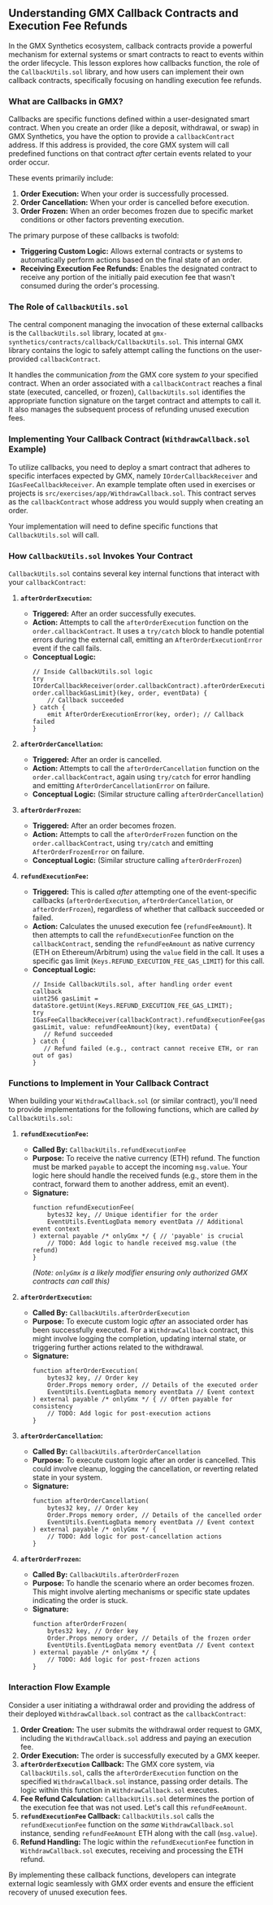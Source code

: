 ## Understanding GMX Callback Contracts and Execution Fee Refunds

In the GMX Synthetics ecosystem, callback contracts provide a powerful mechanism for external systems or smart contracts to react to events within the order lifecycle. This lesson explores how callbacks function, the role of the `CallbackUtils.sol` library, and how users can implement their own callback contracts, specifically focusing on handling execution fee refunds.

### What are Callbacks in GMX?

Callbacks are specific functions defined within a user-designated smart contract. When you create an order (like a deposit, withdrawal, or swap) in GMX Synthetics, you have the option to provide a `callbackContract` address. If this address is provided, the core GMX system will call predefined functions on that contract *after* certain events related to your order occur.

These events primarily include:

1.  **Order Execution:** When your order is successfully processed.
2.  **Order Cancellation:** When your order is cancelled before execution.
3.  **Order Frozen:** When an order becomes frozen due to specific market conditions or other factors preventing execution.

The primary purpose of these callbacks is twofold:

*   **Triggering Custom Logic:** Allows external contracts or systems to automatically perform actions based on the final state of an order.
*   **Receiving Execution Fee Refunds:** Enables the designated contract to receive any portion of the initially paid execution fee that wasn't consumed during the order's processing.

### The Role of `CallbackUtils.sol`

The central component managing the invocation of these external callbacks is the `CallbackUtils.sol` library, located at `gmx-synthetics/contracts/callback/CallbackUtils.sol`. This internal GMX library contains the logic to safely attempt calling the functions on the user-provided `callbackContract`.

It handles the communication *from* the GMX core system *to* your specified contract. When an order associated with a `callbackContract` reaches a final state (executed, cancelled, or frozen), `CallbackUtils.sol` identifies the appropriate function signature on the target contract and attempts to call it. It also manages the subsequent process of refunding unused execution fees.

### Implementing Your Callback Contract (`WithdrawCallback.sol` Example)

To utilize callbacks, you need to deploy a smart contract that adheres to specific interfaces expected by GMX, namely `IOrderCallbackReceiver` and `IGasFeeCallbackReceiver`. An example template often used in exercises or projects is `src/exercises/app/WithdrawCallback.sol`. This contract serves as the `callbackContract` whose address you would supply when creating an order.

Your implementation will need to define specific functions that `CallbackUtils.sol` will call.

### How `CallbackUtils.sol` Invokes Your Contract

`CallbackUtils.sol` contains several key internal functions that interact with your `callbackContract`:

1.  **`afterOrderExecution`:**
    *   **Triggered:** After an order successfully executes.
    *   **Action:** Attempts to call the `afterOrderExecution` function on the `order.callbackContract`. It uses a `try/catch` block to handle potential errors during the external call, emitting an `AfterOrderExecutionError` event if the call fails.
    *   **Conceptual Logic:**
        ```solidity
        // Inside CallbackUtils.sol logic
        try IOrderCallbackReceiver(order.callbackContract).afterOrderExecution{gas: order.callbackGasLimit}(key, order, eventData) {
            // Callback succeeded
        } catch {
            emit AfterOrderExecutionError(key, order); // Callback failed
        }
        ```

2.  **`afterOrderCancellation`:**
    *   **Triggered:** After an order is cancelled.
    *   **Action:** Attempts to call the `afterOrderCancellation` function on the `order.callbackContract`, again using `try/catch` for error handling and emitting `AfterOrderCancellationError` on failure.
    *   **Conceptual Logic:** (Similar structure calling `afterOrderCancellation`)

3.  **`afterOrderFrozen`:**
    *   **Triggered:** After an order becomes frozen.
    *   **Action:** Attempts to call the `afterOrderFrozen` function on the `order.callbackContract`, using `try/catch` and emitting `AfterOrderFrozenError` on failure.
    *   **Conceptual Logic:** (Similar structure calling `afterOrderFrozen`)

4.  **`refundExecutionFee`:**
    *   **Triggered:** This is called *after* attempting one of the event-specific callbacks (`afterOrderExecution`, `afterOrderCancellation`, or `afterOrderFrozen`), regardless of whether that callback succeeded or failed.
    *   **Action:** Calculates the unused execution fee (`refundFeeAmount`). It then attempts to call the `refundExecutionFee` function on the `callbackContract`, sending the `refundFeeAmount` as native currency (ETH on Ethereum/Arbitrum) using the `value` field in the call. It uses a specific gas limit (`Keys.REFUND_EXECUTION_FEE_GAS_LIMIT`) for this call.
    *   **Conceptual Logic:**
        ```solidity
        // Inside CallbackUtils.sol, after handling order event callback
        uint256 gasLimit = dataStore.getUint(Keys.REFUND_EXECUTION_FEE_GAS_LIMIT);
        try IGasFeeCallbackReceiver(callbackContract).refundExecutionFee{gas: gasLimit, value: refundFeeAmount}(key, eventData) {
           // Refund succeeded
        } catch {
           // Refund failed (e.g., contract cannot receive ETH, or ran out of gas)
        }
        ```

### Functions to Implement in Your Callback Contract

When building your `WithdrawCallback.sol` (or similar contract), you'll need to provide implementations for the following functions, which are called *by* `CallbackUtils.sol`:

1.  **`refundExecutionFee`:**
    *   **Called By:** `CallbackUtils.refundExecutionFee`
    *   **Purpose:** To receive the native currency (ETH) refund. The function must be marked `payable` to accept the incoming `msg.value`. Your logic here should handle the received funds (e.g., store them in the contract, forward them to another address, emit an event).
    *   **Signature:**
        ```solidity
        function refundExecutionFee(
            bytes32 key, // Unique identifier for the order
            EventUtils.EventLogData memory eventData // Additional event context
        ) external payable /* onlyGmx */ { // 'payable' is crucial
            // TODO: Add logic to handle received msg.value (the refund)
        }
        ```
        *(Note: `onlyGmx` is a likely modifier ensuring only authorized GMX contracts can call this)*

2.  **`afterOrderExecution`:**
    *   **Called By:** `CallbackUtils.afterOrderExecution`
    *   **Purpose:** To execute custom logic *after* an associated order has been successfully executed. For a `WithdrawCallback` contract, this might involve logging the completion, updating internal state, or triggering further actions related to the withdrawal.
    *   **Signature:**
        ```solidity
        function afterOrderExecution(
            bytes32 key, // Order key
            Order.Props memory order, // Details of the executed order
            EventUtils.EventLogData memory eventData // Event context
        ) external payable /* onlyGmx */ { // Often payable for consistency
            // TODO: Add logic for post-execution actions
        }
        ```

3.  **`afterOrderCancellation`:**
    *   **Called By:** `CallbackUtils.afterOrderCancellation`
    *   **Purpose:** To execute custom logic after an order is cancelled. This could involve cleanup, logging the cancellation, or reverting related state in your system.
    *   **Signature:**
        ```solidity
        function afterOrderCancellation(
            bytes32 key, // Order key
            Order.Props memory order, // Details of the cancelled order
            EventUtils.EventLogData memory eventData // Event context
        ) external payable /* onlyGmx */ {
            // TODO: Add logic for post-cancellation actions
        }
        ```

4.  **`afterOrderFrozen`:**
    *   **Called By:** `CallbackUtils.afterOrderFrozen`
    *   **Purpose:** To handle the scenario where an order becomes frozen. This might involve alerting mechanisms or specific state updates indicating the order is stuck.
    *   **Signature:**
        ```solidity
        function afterOrderFrozen(
            bytes32 key, // Order key
            Order.Props memory order, // Details of the frozen order
            EventUtils.EventLogData memory eventData // Event context
        ) external payable /* onlyGmx */ {
            // TODO: Add logic for post-frozen actions
        }
        ```

### Interaction Flow Example

Consider a user initiating a withdrawal order and providing the address of their deployed `WithdrawCallback.sol` contract as the `callbackContract`:

1.  **Order Creation:** The user submits the withdrawal order request to GMX, including the `WithdrawCallback.sol` address and paying an execution fee.
2.  **Order Execution:** The order is successfully executed by a GMX keeper.
3.  **`afterOrderExecution` Callback:** The GMX core system, via `CallbackUtils.sol`, calls the `afterOrderExecution` function on the specified `WithdrawCallback.sol` instance, passing order details. The logic within this function in `WithdrawCallback.sol` executes.
4.  **Fee Refund Calculation:** `CallbackUtils.sol` determines the portion of the execution fee that was not used. Let's call this `refundFeeAmount`.
5.  **`refundExecutionFee` Callback:** `CallbackUtils.sol` calls the `refundExecutionFee` function on the *same* `WithdrawCallback.sol` instance, sending `refundFeeAmount` ETH along with the call (`msg.value`).
6.  **Refund Handling:** The logic within the `refundExecutionFee` function in `WithdrawCallback.sol` executes, receiving and processing the ETH refund.

By implementing these callback functions, developers can integrate external logic seamlessly with GMX order events and ensure the efficient recovery of unused execution fees.